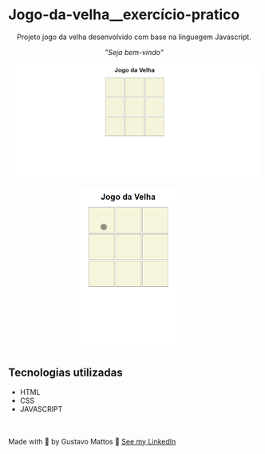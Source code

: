 # Jogo-da-velha__exercício-pratico
<p align="center">Projeto jogo da velha desenvolvido com base na linguegem Javascript.</p>

<p align="center"><i>"Seja bem-vindo" </i> </p>

<p align="center">
  <kbd>
    <img width="500" style="border-radius: 5px" src="Front Window Gif.gif" alt="Intro">
  </kbd>
  &nbsp;&nbsp;&nbsp;&nbsp;
  <kbd><br>
    <img width="200" style="border-radius: 5px" src="Front SmartPhone Gif.gif" alt="Register adopt">
  </kbd>
  &nbsp;&nbsp;&nbsp;&nbsp;
</p>

## Tecnologias utilizadas
- HTML
- CSS
- JAVASCRIPT
<br><br><br>

Made with 💙 by Gustavo Mattos 👋 [See my LinkedIn](https://www.linkedin.com/in/guh-mattos/)
